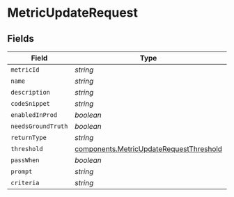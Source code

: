 # MetricUpdateRequest


## Fields

| Field                                                                                              | Type                                                                                               | Required                                                                                           | Description                                                                                        |
| -------------------------------------------------------------------------------------------------- | -------------------------------------------------------------------------------------------------- | -------------------------------------------------------------------------------------------------- | -------------------------------------------------------------------------------------------------- |
| `metricId`                                                                                         | *string*                                                                                           | :heavy_minus_sign:                                                                                 | N/A                                                                                                |
| `name`                                                                                             | *string*                                                                                           | :heavy_minus_sign:                                                                                 | N/A                                                                                                |
| `description`                                                                                      | *string*                                                                                           | :heavy_minus_sign:                                                                                 | N/A                                                                                                |
| `codeSnippet`                                                                                      | *string*                                                                                           | :heavy_minus_sign:                                                                                 | N/A                                                                                                |
| `enabledInProd`                                                                                    | *boolean*                                                                                          | :heavy_minus_sign:                                                                                 | N/A                                                                                                |
| `needsGroundTruth`                                                                                 | *boolean*                                                                                          | :heavy_minus_sign:                                                                                 | N/A                                                                                                |
| `returnType`                                                                                       | *string*                                                                                           | :heavy_minus_sign:                                                                                 | N/A                                                                                                |
| `threshold`                                                                                        | [components.MetricUpdateRequestThreshold](../../models/components/metricupdaterequestthreshold.md) | :heavy_minus_sign:                                                                                 | N/A                                                                                                |
| `passWhen`                                                                                         | *boolean*                                                                                          | :heavy_minus_sign:                                                                                 | N/A                                                                                                |
| `prompt`                                                                                           | *string*                                                                                           | :heavy_minus_sign:                                                                                 | N/A                                                                                                |
| `criteria`                                                                                         | *string*                                                                                           | :heavy_minus_sign:                                                                                 | N/A                                                                                                |